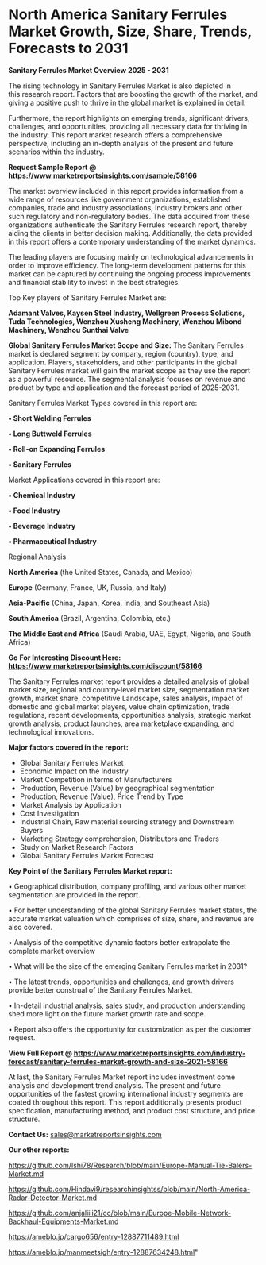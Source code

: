 # North America Sanitary Ferrules Market Growth, Size, Share, Trends, Forecasts to 2031

<Strong> Sanitary Ferrules Market Overview 2025 - 2031</strong>

The rising technology in Sanitary Ferrules Market is also depicted in this research report. Factors that are boosting the growth of the market, and giving a positive push to thrive in the global market is explained in detail.

Furthermore, the report highlights on emerging trends, significant drivers, challenges, and opportunities, providing all necessary data for thriving in the industry. This report market research offers a comprehensive perspective, including an in-depth analysis of the present and future scenarios within the industry.

<strong>Request Sample Report @ <a href=https://www.marketreportsinsights.com/sample/58166>https://www.marketreportsinsights.com/sample/58166</a></strong>

The market overview included in this report provides information from a wide range of resources like government organizations, established companies, trade and industry associations, industry brokers and other such regulatory and non-regulatory bodies. The data acquired from these organizations authenticate the Sanitary Ferrules research report, thereby aiding the clients in better decision making. Additionally, the data provided in this report offers a contemporary understanding of the market dynamics.

The leading players are focusing mainly on technological advancements in order to improve efficiency. The long-term development patterns for this market can be captured by continuing the ongoing process improvements and financial stability to invest in the best strategies.

Top Key players of Sanitary Ferrules Market are:

<strong>Adamant Valves, Kaysen Steel Industry, Wellgreen Process Solutions, Tuda Technologies, Wenzhou Xusheng Machinery, Wenzhou Mibond Machinery, Wenzhou Sunthai Valve</strong>

<strong><b>Global Sanitary Ferrules Market Scope and Size:</b></strong>
The Sanitary Ferrules market is declared segment by company, region (country), type, and application. Players, stakeholders, and other participants in the global Sanitary Ferrules market will gain the market scope as they use the report as a powerful resource. The segmental analysis focuses on revenue and product by type and application and the forecast period of 2025-2031.

Sanitary Ferrules Market Types covered in this report are:

<strong>• Short Welding Ferrules

• Long Buttweld Ferrules

• Roll-on Expanding Ferrules

• Sanitary Ferrules</strong>

Market Applications covered in this report are:

<strong>• Chemical Industry

• Food Industry

• Beverage Industry

• Pharmaceutical Industry</strong> 

Regional Analysis

<strong>North America</strong> (the United States, Canada, and Mexico)

<strong>Europe</strong> (Germany, France, UK, Russia, and Italy)

<strong>Asia-Pacific</strong> (China, Japan, Korea, India, and Southeast Asia)

<strong>South America</strong> (Brazil, Argentina, Colombia, etc.)

<strong>The Middle East and Africa</strong> (Saudi Arabia, UAE, Egypt, Nigeria, and South Africa)

<strong>Go For Interesting Discount Here: <a href=https://www.marketreportsinsights.com/discount/58166>https://www.marketreportsinsights.com/discount/58166</a></strong>

The Sanitary Ferrules market report provides a detailed analysis of global market size, regional and country-level market size, segmentation market growth, market share, competitive Landscape, sales analysis, impact of domestic and global market players, value chain optimization, trade regulations, recent developments, opportunities analysis, strategic market growth analysis, product launches, area marketplace expanding, and technological innovations.

<strong><b>Major factors covered in the report:</b></strong>
<ul>
  <li>Global Sanitary Ferrules Market </li>
  <li>Economic Impact on the Industry</li>
  <li>Market Competition in terms of Manufacturers</li>
  <li>Production, Revenue (Value) by geographical segmentation</li>
  <li>Production, Revenue (Value), Price Trend by Type</li>
  <li>Market Analysis by Application</li>
  <li>Cost Investigation</li>
  <li>Industrial Chain, Raw material sourcing strategy and Downstream Buyers</li>
  <li>Marketing Strategy comprehension, Distributors and Traders</li>
  <li>Study on Market Research Factors</li>
  <li>Global Sanitary Ferrules Market Forecast</li>
</ul>

<strong><b>Key Point of the Sanitary Ferrules Market report:</b></strong>

• Geographical distribution, company profiling, and various other market segmentation are provided in the report.

• For better understanding of the global Sanitary Ferrules market status, the accurate market valuation which comprises of size, share, and revenue are also covered.

• Analysis of the competitive dynamic factors better extrapolate the complete market overview

• What will be the size of the emerging Sanitary Ferrules market in 2031?

• The latest trends, opportunities and challenges, and growth drivers provide better construal of the Sanitary Ferrules Market.

• In-detail industrial analysis, sales study, and production understanding shed more light on the future market growth rate and scope.

• Report also offers the opportunity for customization as per the customer request.

<strong><b>View Full Report @ <a href=https://www.marketreportsinsights.com/industry-forecast/sanitary-ferrules-market-growth-and-size-2021-58166>https://www.marketreportsinsights.com/industry-forecast/sanitary-ferrules-market-growth-and-size-2021-58166</a></b></strong>


At last, the Sanitary Ferrules Market report includes investment come analysis and development trend analysis. The present and future opportunities of the fastest growing international industry segments are coated throughout this report. This report additionally presents product specification, manufacturing method, and product cost structure, and price structure.

<strong>Contact Us:</strong>
sales@marketreportsinsights.com

<strong>Our other reports:</strong>

<a href=https://github.com/Ishi78/Research/blob/main/Europe-Manual-Tie-Balers-Market.md>https://github.com/Ishi78/Research/blob/main/Europe-Manual-Tie-Balers-Market.md</a>

<a href=https://github.com/Hindavi9/researchinsightss/blob/main/North-America-Radar-Detector-Market.md>https://github.com/Hindavi9/researchinsightss/blob/main/North-America-Radar-Detector-Market.md</a>

<a href=https://github.com/anjaliiii21/cc/blob/main/Europe-Mobile-Network-Backhaul-Equipments-Market.md>https://github.com/anjaliiii21/cc/blob/main/Europe-Mobile-Network-Backhaul-Equipments-Market.md</a>

<a href=https://ameblo.jp/cargo656/entry-12887711489.html>https://ameblo.jp/cargo656/entry-12887711489.html</a>

<a href=https://ameblo.jp/manmeetsigh/entry-12887634248.html>https://ameblo.jp/manmeetsigh/entry-12887634248.html</a>"
